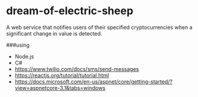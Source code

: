 # dream-of-electric-sheep
A web service that notifies users of their specified cryptocurrencies when a significant change in value is detected. 


###using
* Node.js
* C#
* https://www.twilio.com/docs/sms/send-messages
* https://reactjs.org/tutorial/tutorial.html
* https://docs.microsoft.com/en-us/aspnet/core/getting-started/?view=aspnetcore-3.1&tabs=windows
